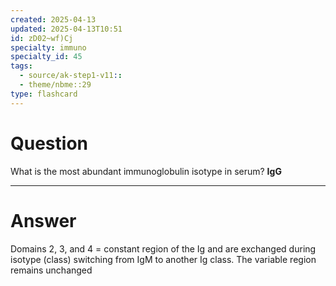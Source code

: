 ```yaml
---
created: 2025-04-13
updated: 2025-04-13T10:51
id: zD02~wf)Cj
specialty: immuno
specialty_id: 45
tags:
  - source/ak-step1-v11::
  - theme/nbme::29
type: flashcard
---
```


# Question
What is the most abundant immunoglobulin isotype in serum?   **IgG**

---

# Answer
Domains 2, 3, and 4 = constant region of the Ig and are exchanged during isotype (class) switching from IgM to another Ig class. The variable region remains unchanged